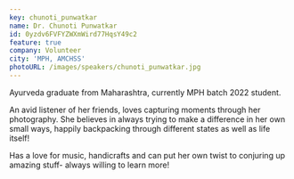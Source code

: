 ```yaml
---
key: chunoti_punwatkar
name: Dr. Chunoti Punwatkar 
id: 0yzdv6FVFYZWXmWird77HqsY49c2
feature: true
company: Volunteer
city: 'MPH, AMCHSS'
photoURL: /images/speakers/chunoti_punwatkar.jpg
---
```


Ayurveda graduate from Maharashtra, currently MPH batch 2022 student.

An avid listener of her friends, loves capturing moments through her photography. She believes in always trying to make a difference in her own small ways, happily backpacking through different states as well as life itself! 

Has a love for music, handicrafts and can put her own twist to conjuring up amazing stuff- always willing to learn more!
